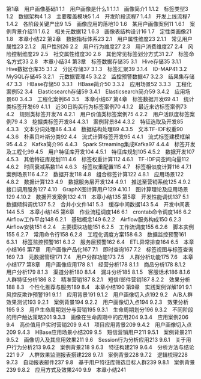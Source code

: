 第1章　用户画像基础1
1.1　用户画像是什么1
1.1.1　画像简介1
1.1.2　标签类型3
1.2　数据架构4
1.3　主要覆盖模块5
1.4　开发阶段流程7
1.4.1　开发上线流程7
1.4.2　各阶段关键产出9
1.5　画像应用的落地10
1.6　某用户画像案例11
1.6.1　案例背景介绍11
1.6.2　相关元数据12
1.6.3　画像表结构设计16
1.7　定性类画像21
1.8　本章小结22
第2章　数据指标体系23
2.1　用户属性维度23
2.1.1　常见用户属性23
2.1.2　用户性别26
2.2　用户行为维度27
2.3　用户消费维度27
2.4　风险控制维度29
2.5　社交属性维度30
2.6　其他常见标签划分方式31
2.7　标签命名方式33
2.8　本章小结34
第3章　标签数据存储35
3.1　Hive存储35
3.1.1　Hive数据仓库35
3.1.2　分区存储37
3.1.3　标签汇聚39
3.1.4　ID-MAP41
3.2　MySQL存储45
3.2.1　元数据管理45
3.2.2　监控预警数据47
3.2.3　结果集存储47
3.3　HBase存储50
3.3.1　HBase简介50
3.3.2　应用场景52
3.3.3　工程化案例52
3.4　Elasticsearch存储59
3.4.1　Elasticsearch简介59
3.4.2　应用场景60
3.4.3　工程化案例64
3.5　本章小结67
第4章　标签数据开发69
4.1　统计类标签开发69
4.1.1　近30日购买行为标签案例70
4.1.2　最近来访标签案例73
4.2　规则类标签开发74
4.2.1　用户价值类标签案例75
4.2.2　用户活跃度标签案例79
4.3　挖掘类标签开发84
4.3.1　案例背景84
4.3.2　特征选取及开发85
4.3.3　文本分词处理86
4.3.4　数据结构处理89
4.3.5　文本TF-IDF权重90
4.3.6　朴素贝叶斯分类92
4.4　流式计算标签开发95
4.4.1　流式标签建模框架95
4.4.2　Kafka简介96
4.4.3　Spark Streaming集成Kafka97
4.4.4　标签开发及工程化99
4.5　用户特征库开发104
4.5.1　特征库规划105
4.5.2　数据开发107
4.5.3　其他特征库规划111
4.6　标签权重计算112
4.6.1　TF-IDF词空间向量112
4.6.2　时间衰减系数114
4.6.3　标签权重配置115
4.7　标签相似度计算116
4.7.1　案例场景116
4.7.2　数据开发118
4.8　组合标签计算122
4.8.1　应用场景122
4.8.2　数据计算123
4.9　数据服务层开发124
4.9.1　推送至营销系统125
4.9.2　接口调用服务127
4.10　GraphX图计算用户129
4.10.1　图计算理论及应用场景129
4.10.2　数据开发案例132
4.11　本章小结135
第5章　开发性能调优137
5.1　数据倾斜调优137
5.2　合并小文件141
5.3　缓存中间数据143
5.4　开发中间表144
5.5　本章小结145
第6章　作业流程调度146
6.1　crontab命令调度146
6.2　Airflow工作平台148
6.2.1　基础概念149
6.2.2　Airflow服务构成150
6.2.3　Airflow安装151
6.2.4　主要模块功能151
6.2.5　工作流调度155
6.2.6　脚本实例155
6.2.7　常用命令行158
6.2.8　工程化调度方案158
6.3　数据监控预警161
6.3.1　标签监控预警161
6.3.2　服务层预警162
6.4　ETL异常排查164
6.5　本章小结166
第7章　用户画像产品化167
7.1　即时查询167
7.2　标签视图与标签查询169
7.3　元数据管理171
7.4　用户分群功能173
7.5　人群分析功能175
7.6　本章小结177
第8章　用户画像应用178
8.1　经营分析178
8.1.1　商品分析178
8.1.2　用户分析179
8.1.3　渠道分析180
8.1.4　漏斗分析185
8.1.5　客服话术186
8.1.6　人群特征分析186
8.2　精准营销187
8.2.1　短信/邮件营销187
8.2.2　效果分析188
8.3　个性化推荐与服务189
8.4　本章小结190
第9章　实践案例详解191
9.1　风控反欺诈预警191
9.1.1　应用背景191
9.1.2　用户画像切入点192
9.2　A/B人群效果测试193
9.2.1　案例背景194
9.2.2　用户画像切入点194
9.2.3　效果分析195
9.3　用户生命周期划分与营销195
9.3.1　生命周期划分196
9.3.2　不同阶段的用户触达策略201
9.3.3　画像在生命周期中的应用204
9.3.4　应用案例206
9.4　高价值用户实时营销209
9.4.1　项目应用背景209
9.4.2　用户画像切入点209
9.4.3　HBase应用场景小结209
9.5　短信营销用户211
9.5.1　案例背景211
9.5.2　画像切入及其应用效果211
9.6　Session行为分析应用213
9.6.1　关于用户行为分析213
9.6.2　案例背景218
9.6.3　特征构建219
9.6.4　分析方法与结论221
9.7　人群效果监测报表搭建228
9.7.1　案例背景228
9.7.2　逻辑梳理228
9.7.3　自动报表邮件237
9.8　基于用户特征库筛选目标人群239
9.8.1　案例背景239
9.8.2　应用方式及效果240
9.9　本章小结241